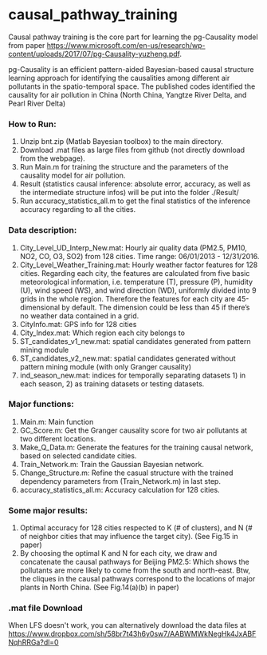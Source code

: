 # causal_pathway_training
Causal pathway training is the core part for learning the pg-Causality model from paper https://www.microsoft.com/en-us/research/wp-content/uploads/2017/07/pg-Causality-yuzheng.pdf. 


pg-Causality is an efficient pattern-aided Bayesian-based causal structure learning approach for identifying the causalities among different air pollutants in the spatio-temporal space. The published codes identified the causality for air pollution in China (North China, Yangtze River Delta, and Pearl River Delta) 

### How to Run:
1.	Unzip bnt.zip (Matlab Bayesian toolbox) to the main directory.
2.	Download .mat files as large files from github (not directly download from the webpage).
3.	Run Main.m for training the structure and the parameters of the causality model for air pollution.
4.	Result (statistics causal inference: absolute error, accuracy, as well as the intermediate structure infos) will be put into the folder ./Result/
5.	Run accuracy_statistics_all.m to get the final statistics of the inference accuracy regarding to all the cities.

### Data description:
1.	City_Level_UD_Interp_New.mat: Hourly air quality data (PM2.5, PM10, NO2, CO, O3, SO2) from 128 cities. Time range: 06/01/2013 - 12/31/2016. 
2.	City_Level_Weather_Training.mat: Hourly weather factor features for 128 cities. Regarding each city, the features are calculated from five basic meteorological information, i.e. temperature (T), pressure (P), humidity (U), wind speed (WS), and wind direction (WD), uniformly divided into 9 grids in the whole region. Therefore the features for each city are 45-dimensional by default. The dimension could be less than 45 if there’s no weather data contained in a grid.
3.	CityInfo.mat: GPS info for 128 cities
4.	City_Index.mat: Which region each city belongs to
5.	ST_candidates_v1_new.mat: spatial candidates generated from pattern mining module
6.	ST_candidates_v2_new.mat: spatial candidates generated without pattern mining module (with only Granger causality)
7.	ind_season_new.mat: indices for temporally separating datasets 1) in each season, 2) as training datasets or testing datasets.

### Major functions:
1.	Main.m: Main function
2.	GC_Score.m: Get the Granger causality score for two air pollutants at two different locations.
3.	Make_Q_Data.m: Generate the features for the training causal network, based on selected candidate cities.
4.	Train_Network.m: Train the Gaussian Bayesian network.
5.	Change_Structure.m: Refine the casual structure with the trained dependency parameters from (Train_Network.m) in last step.
6.	accuracy_statistics_all.m: Accuracy calculation for 128 cities.


### Some major results:

1.	Optimal accuracy for 128 cities respected to K (# of clusters), and N (# of neighbor cities that may influence the target city).
(See Fig.15 in paper)
2.	By choosing the optimal K and N for each city, we draw and concatenate the causal pathways for Beijing PM2.5: Which shows the pollutants are more likely to come from the south and north-east. Btw, the cliques in the causal pathways correspond to the locations of major plants in North China. 
(See Fig.14(a)(b) in paper)

### .mat file Download
When LFS doesn't work, you can alternatively download the data files at https://www.dropbox.com/sh/58br7t43h6y0sw7/AABWMWkNegHk4JxABFNqhRRGa?dl=0
